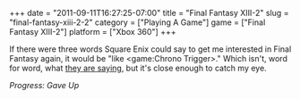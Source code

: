 +++
date = "2011-09-11T16:27:25-07:00"
title = "Final Fantasy XIII-2"
slug = "final-fantasy-xiii-2-2"
category = ["Playing A Game"]
game = ["Final Fantasy XIII-2"]
platform = ["Xbox 360"]
+++

If there were three words Square Enix could say to get me interested in Final Fantasy again, it would be "like <game:Chrono Trigger>."  Which isn't, word for word, what <a href="http://www.wired.com/gamelife/2011/09/final-fantasy-xiii-2-time-travel">they are saying</a>, but it's close enough to catch my eye.

<i>Progress: Gave Up</i>